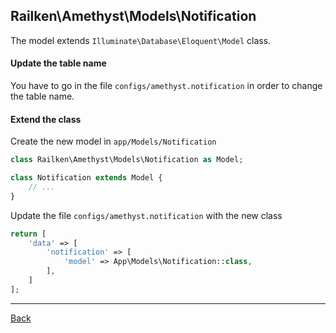 ## Railken\Amethyst\Models\Notification

The model extends ```Illuminate\Database\Eloquent\Model``` class.

#### Update the table name
You have to go in the file `configs/amethyst.notification` in order to change the table name.

#### Extend the class

Create the new model in `app/Models/Notification`
```php
class Railken\Amethyst\Models\Notification as Model;

class Notification extends Model {
	// ...
}
```
Update the file `configs/amethyst.notification` with the new class
```php
return [
    'data' => [
        'notification' => [
            'model' => App\Models\Notification::class,
        ],
    ]
];
```

---
[Back](index.md)